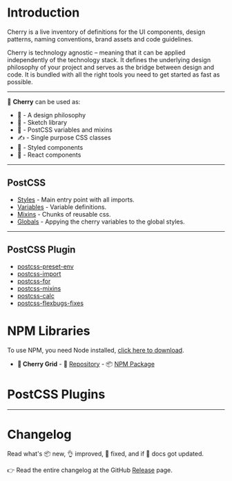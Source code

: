 # Introduction

Cherry is a live inventory of definitions for the UI components, design patterns, naming conventions, brand assets and code guidelines. 

Cherry is technology agnostic – meaning that it can be applied independently of the technology stack. It defines the underlying design philosophy of your project and serves as the bridge between design and code. It is bundled with all the right tools you need to get started as fast as possible.

---

🍒 **Cherry** can be used as:
- 🤔 - A design philosophy
- 💎 - Sketch library
- 🎨 - PostCSS variables and mixins
- ✍ - Single purpose CSS classes
- 💅 - Styled components
- 🚀 - React components

---

## PostCSS

- [Styles](https://github.com/DEEP-IMPACT-AG/cherry/blob/master/src/assets/css/styles.css) - Main entry point with all imports.
- [Variables](https://github.com/DEEP-IMPACT-AG/cherry/blob/master/src/assets/css/variables.css) - Variable definitions.
- [Mixins](https://github.com/DEEP-IMPACT-AG/cherry/blob/master/src/assets/css/mixins.css) - Chunks of reusable css.
- [Globals](https://github.com/DEEP-IMPACT-AG/cherry/blob/master/src/assets/css/globals.css) - Appying the cherry variables to the global styles.

---

## PostCSS Plugin

- [postcss-preset-env](https://preset-env.cssdb.org/)
- [postcss-import](https://github.com/postcss/postcss-import)
- [postcss-for](https://github.com/antyakushev/postcss-for)
- [postcss-mixins](https://github.com/postcss/postcss-mixins)
- [postcss-calc](https://github.com/postcss/postcss-calc)
- [postcss-flexbugs-fixes](https://github.com/luisrudge/postcss-flexbugs-fixes)

# NPM Libraries
To use NPM, you need Node installed, [click here to download](https://nodejs.org/).

- **🍒 Cherry Grid** - 💾 [Repository](https://github.com/DEEP-IMPACT-AG/cherry-grid) - 📦 [NPM Package](https://www.npmjs.com/package/cherry-grid)

# PostCSS Plugins

---

# Changelog

Read what's 📦 new, 👌 improved, 🐛 fixed, and if 📖 docs got updated.

👉 Read the entire changelog at the GitHub [Release](https://github.com/DEEP-IMPACT-AG/cherry/releases) page.

